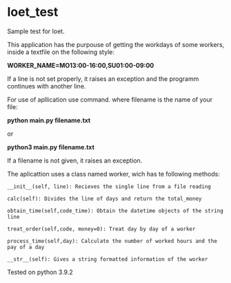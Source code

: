# Ioet_test

Sample test for Ioet.

This application has the purpouse of getting the workdays of some workers, inside a textfile on the following style:

**WORKER_NAME=MO13:00-16:00,SU01:00-09:00**

If a line is not set  properly, it raises an exception and the programm continues with another line.

For use of apllication use command. where filename is the name of your file:

**python main.py filename.txt**

or

**python3 main.py filename.txt**

If a filename is not given, it raises an exception.


The aplicattion uses a class named worker, wich has te following methods:

    __init__(self, line): Recieves the single line from a file reading

    calc(self): Divides the line of days and return the total_money

    obtain_time(self,code_time): Obtain the datetime objects of the string line

    treat_order(self,code, money=0): Treat day by day of a worker

    process_time(self,day): Calculate the number of worked hours and the pay of a day

    __str__(self): Gives a string formatted information of the worker



Tested on python 3.9.2
